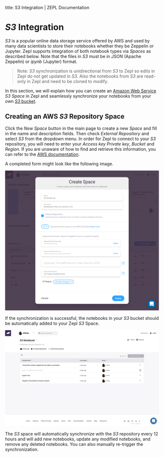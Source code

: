title: S3 Integration | ZEPL Documentation
# *S3* Integration

*S3* is a popular online data storage service offered by AWS and used by many data scientists to store their notebooks whether they be Zeppelin or Jupyter. Zepl supports integration of both notebook types via *Spaces* as described below. Note that the files in *S3* must be in *JSON* (Apache Zeppelin) or *ipynb* (Jupyter) format.

>Note: *S3* synchronization is unidirectional from *S3* to Zepl so edits in Zepl do not get updated in *S3*. Also the notebooks from *S3* are read-only in Zepl and need to be cloned to modify.

In this section, we will explain how you can create an [Amazon Web Service](https://aws.amazon.com/) *S3* *Space* in Zepl and seamlessly synchronize your notebooks from your own [*S3* bucket](https://aws.amazon.com/S3/).

## Creating an AWS *S3* Repository Space

Click the *New Space* button in the main page to create a new *Space* and fill in the name and description fields. Then check *External Repository* and select *S3* from the dropdown menu. In order for Zepl to connect to your *S3* repository, you will need to enter your *Access key* *Private key*, *Bucket* and *Region*. If you are unaware of how to find and retrieve this information, you can refer to the [AWS documentation](http://docs.aws.amazon.com/IAM/latest/UserGuide/introduction.html).

A completed form might look like the following image.

<img src="../../img/create_new_s3.png" class="image-box img-100"/>

If the synchronization is successful, the notebooks in your *S3* bucket should be automatically added to your Zepl *S3* Space.

<img src="../../img/manage_s3.png" class="image-box img-100"/>

The *S3* space will automatically synchronize with the *S3* repository every 12 hours and will add new notebooks, update any modified notebooks, and remove any deleted notebooks. You can also manually re-trigger the synchronization.
